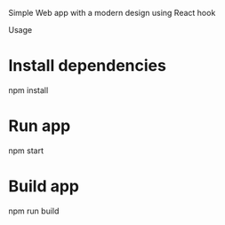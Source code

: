 Simple Web app with a modern design using React hook  

Usage
# Install dependencies
npm install
# Run app
npm start
# Build app
npm run build
